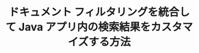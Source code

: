 ---
############################# Static ############################
layout: "auto-gen-gist"
draft: false
path: "ja/search/java/filters/pptx/"
otherformats: PDF DOC DOT DOCX DOCM DOTX DOTM TXT ODT OTT RTF XLS XLT XLSX XLSM XLSB XLTX XLTM XLA XLAM ODS OTS CSV TSV XML PPT PPS PPTM POTX POTM PPSX PPSM ODP PST OST EML EMLX MSG ONE ZIP XHTML MHTML MD CHM EPUB  FB2 

############################# Head ############################
head_title: "Java API 経由で検索結果に PPTX ドキュメント フィルタリングを統合しますか?"
head_description: "GroupDocs.Search Java API は、ソフトウェア開発者が PPTX ドキュメント検索機能を追加し、ドキュメント フィルタリングを適用して Java API を介して検索結果をカスタマイズするのに役立ちます。"

############################# Header ############################
title: "ドキュメント フィルタリングを統合して Java アプリ内の検索結果をカスタマイズする方法"
description: "GroupDocs.Search Java API を使用すると、プログラマーは高度な PPTX ドキュメント検索機能を統合したり、Java アプリでドキュメント フィルタリングを設定して検索結果をカスタマイズしたりできます。"

######################### Download Button #######################
button:
    enable: true

############################# About ############################
about:
    enable: true
    title: "ドキュメント フィルタリングを統合して Java アプリ内の検索結果をカスタマイズする方法"
    content: |
       ドキュメント フィルタリングは、ソフトウェア アプリケーションがドキュメントを検索および取得できるようにする非常に便利なアクティビティです。これにより、ユーザーがインデックス付きドキュメントのテキストに入力した関連する一連の単語が検索されます。フィルターには、レコードの選択に使用される基準を定義する一連のルールが含まれています。ドキュメント フィルタリングにより、ユーザーは検索を特定のセクションまたは特定のドキュメント タイプに限定したり、結果をナビゲートして探しているものを見つけたりすることができます。 GroupDocs.Search for Java は、機能豊富な高性能ドキュメント インデックス作成および検索 API であり、ソフトウェア開発者は、最も一般的なドキュメント ファイル形式のテキスト インデックス作成および検索を実行できるアプリケーションを作成できます。 PDF、HTML、Outlook 電子メール、Microsoft Office Word、Excel ワークシート、PowerPoint プレゼンテーション、Outlook MSG、PST などのさまざまなドキュメント タイプを完全にサポートします。ファイルパスフィルター、ファイル拡張子フィルター、属性フィルターなど、ユーザーが検索結果をカスタマイズするために使用できるさまざまな種類のファイラーがあります。

############################# content ############################
steps:
    enable: true
    block:
    - title_left: "Java 経由で PPTX ドキュメントを検索する際にドキュメント フィルタを適用する"
      content_left: |
       GroupDocs.Search Java API は、ソフトウェア開発者が Java API を使用して検索機能を備えた強力なアプリケーションを作成するのに役立ちます。 以下の Java コード例は、わずか数行のコードでさまざまな種類のドキュメントを検索するためのドキュメント フィルタを適用する方法を示しています。

      title_right: "PPTX文書検索時の文書フィルター設定"
      content_right: |
       * 最初に、インデックス フォルダーとドキュメント フォルダーへのパスを指定する必要があります。
       * [Index](https://apireference.groupdocs.com/search/java/com.groupdocs.search/Index#Index(java.lang.String)) クラスのインスタンスを呼び出して、指定したフォルダにインデックスを作成する
       * [add](https://apireference.groupdocs.com/search/java/com.groupdocs.search/Index#add(java.lang.String)) メソッドを呼び出して、指定したフォルダーからドキュメントのインデックスを作成する
       * [earchOptions](https://apireference.groupdocs.com/search/java/com.groupdocs.search.options/SearchOptions) クラスを呼び出して検索オプション オブジェクトを作成する
       * [setSearchDocumentFilter](https://apireference.groupdocs.com/search/java/com.groupdocs.search.options/SearchOptions#setSearchDocumentFilter(com.groupdocs.search.options.ISearchDocumentFilter)) メソッドを呼び出して、ドキュメント フィルターを設定します。
       * 検索を開始し、見つかった場合はテキスト ドキュメントを表示します
        
      gisthash: "6ad4038623777576484491239ce17125"
      gistfile: "set_document_filter_in_search_java.java"

    - title_left: "検索ドキュメント フィルターを組み合わせて Java 経由で複合フィルターを作成する"
      content_left: |
        GroupDocs.Search for Java を使用すると、ソフトウェア プログラマーは高度な検索機能を追加し、Java アプリケーション内のドキュメント検索にカスタム フィルターを適用できます。 ユーザーは、さまざまな種類の検索フィルターを組み合わせて、複合フィルターを作成できます。 次の Java コードは、検索ドキュメント フィルターを組み合わせて、ブール演算子 AND、OR、NOT などを使用して複合フィルターを作成する方法を、わずか数行のコードで示しています。

      title_right: "PPTX ファイルを検索する複合フィルタを作成"
      content_right: |
       * 最初に、インデックス フォルダーとドキュメント フォルダーへのパスを指定する必要があります。
       * 絶対パスに「Einstein」という単語が含まれるすべての FB2 および EPUB ドキュメントを返す AND 複合フィルタを作成する
       * [SearchDocumentFilter](https://apireference.groupdocs.com/search/java/com.groupdocs.search.options/SearchOptions#setSearchDocumentFilter(com.groupdocs.search.options.ISearchDocumentFilter)) を呼び出して、filter1 を作成します。
       * [SearchDocumentFilter](https://apireference.groupdocs.com/search/java/com.groupdocs.search.options/SearchOptions#setSearchDocumentFilter(com.groupdocs.search.options.ISearchDocumentFilter)) を呼び出して、filter2 を作成します。
       * [createAnd](https://apireference.groupdocs.com/search/java/com.groupdocs.search/SearchDocumentFilter#createAnd(com.groupdocs.search.options.ISearchDocumentFilter...)) メソッドを呼び出してフィルターを組み合わせる
       * すべての DOC、DOCX、PDF、およびフル パスに Einstein という単語が含まれるすべてのドキュメントを返す OR 複合フィルターを作成します。
       * [SearchDocumentFilter](https://apireference.groupdocs.com/search/java/com.groupdocs.search.options/SearchOptions#setSearchDocumentFilter(com.groupdocs.search.options.ISearchDocumentFilter)) を呼び出して、filter3 を作成します。
       * [SearchDocumentFilter](https://apireference.groupdocs.com/search/java/com.groupdocs.search.options/SearchOptions#setSearchDocumentFilter(com.groupdocs.search.options.ISearchDocumentFilter)) を呼び出して、filter4 を作成します。
       * [createOr](https://apireference.groupdocs.com/search/java/com.groupdocs.search/SearchDocumentFilter#createOr(com.groupdocs.search.options.ISearchDocumentFilter...)) メソッドを呼び出してフィルターを組み合わせる
       * TXT ドキュメントを除く、見つかったすべてのドキュメントを返すフィルターの作成
       * [SearchDocumentFilter](https://apireference.groupdocs.com/search/java/com.groupdocs.search.options/SearchOptions#setSearchDocumentFilter(com.groupdocs.search.options.ISearchDocumentFilter)) を呼び出して、filter4 を作成します。
       * [createNot](https://apireference.groupdocs.com/search/java/com.groupdocs.search/SearchDocumentFilter#createNot(com.groupdocs.search.options.ISearchDocumentFilter)) メソッドを呼び出して Not フィルターを適用する

      gisthash: "db9ab9384dcacb90c5bbdad98a2d2cba"
      gistfile: "combine_document_filter_in_search_java.java"
      
    - title_left: "システム要求"
      content_left: |
        GroupDocs.Search for Javaは、すべての主要なプラットフォームとオペレーティングシステムでサポートされています。 完全なシステム要件ガイドについては、以下のコードを実行する前に[システム要件](https://docs.groupdocs.com/search/java/system-requirements/) にアクセスしてください。次の前提条件がインストールされていることを確認してください。 システム：
          *オペレーティングシステム：Microsoft Windows、Linux、MacOS
          * Javaバージョンのサポート：J2SE 7.0（1.7）、J2SE 8.0（1.8）以降
          * GroupDocsの最新バージョンを入手します。GroupDocs[リポジトリ](https://repository.groupdocs.com/repo/com/groupdocs/groupdocs-search/) からJavaAPIを検索します。
        
      title_right: "GroupDocs.Searchを使用する理由"
      content_right: |
        * メモリ内およびディスク上での検索インデックスの作成。
        * ファイル、ストリーム、または構造からインデックスを作成する機能。
        * パスワードで保護されたドキュメントのインデックス作成のサポート。
        * 複数のインデックスのマージのサポート。
        * 検索のインデックス作成中にドキュメントをフィルタリングします。
        * 検索中のスペルチェックのサポート。
        * ブレンドされた文字は完全にサポートされています
        * さまざまな種類の検索を1つの検索クエリに結合します。
        * 単純な単語と正規表現の検索のサポート
        * 検索クエリでのエイリアス置換を完全にサポートします。

demos:
    enable: true
        

more_formats:
    enable: true


back_to_top:
    enable: true
---